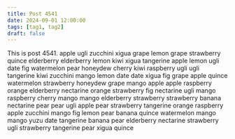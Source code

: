 ```yaml
---
title: Post 4541
date: 2024-09-01 12:00:00
tags: [tag1, tag2]
draft: false
---
```

This is post 4541.
apple
ugli
zucchini
xigua
grape
lemon
grape
strawberry
quince
elderberry
elderberry
lemon
kiwi
xigua
tangerine
apple
lemon
ugli
date
fig
watermelon
pear
honeydew
cherry
kiwi
raspberry
ugli
ugli
tangerine
kiwi
zucchini
mango
lemon
date
date
xigua
fig
grape
apple
quince
watermelon
strawberry
honeydew
grape
mango
apple
apple
raspberry
orange
elderberry
nectarine
orange
strawberry
fig
nectarine
ugli
mango
raspberry
cherry
mango
mango
elderberry
strawberry
strawberry
banana
nectarine
pear
pear
ugli
apple
pear
strawberry
tangerine
orange
raspberry
apple
zucchini
mango
fig
lemon
pear
banana
quince
watermelon
mango
mango
yuzu
date
tangerine
banana
pear
elderberry
nectarine
strawberry
ugli
strawberry
tangerine
pear
xigua
quince
